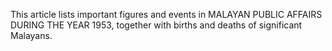 This article lists important figures and events in MALAYAN PUBLIC AFFAIRS DURING THE YEAR 1953, together with births and deaths of significant Malayans.
